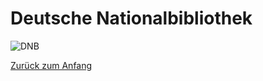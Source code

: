 <link rel="stylesheet" href="/Buchstadt-Leipzig/css/style.css">

# Deutsche Nationalbibliothek

![DNB](https://upload.wikimedia.org/wikipedia/commons/c/c3/BibLeipzigaussen.JPG)

[Zurück zum Anfang](index.html)
